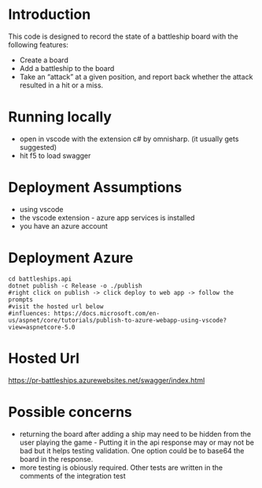 # Introduction
This code is designed to record the state of a battleship board with the following features:
* Create a board
* Add a battleship to the board
* Take an “attack” at a given position, and report back whether the attack
resulted in a hit or a miss.

# Running locally
* open in vscode with the extension c# by omnisharp. (it usually gets suggested)
* hit f5 to load swagger

# Deployment Assumptions
* using vscode
* the vscode extension - azure app services is installed
* you have an azure account

# Deployment Azure 
```
cd battleships.api
dotnet publish -c Release -o ./publish
#right click on publish -> click deploy to web app -> follow the prompts
#visit the hosted url below
#influences: https://docs.microsoft.com/en-us/aspnet/core/tutorials/publish-to-azure-webapp-using-vscode?view=aspnetcore-5.0
```

# Hosted Url
https://pr-battleships.azurewebsites.net/swagger/index.html

# Possible concerns
* returning the board after adding a ship may need to be hidden from the user playing the game - Putting it in the api response may or may not be bad but it helps testing validation. One option could be to base64 the board in the response.
* more testing is obiously required. Other tests are written in the comments of the integration test
